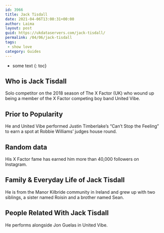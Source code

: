 ```yaml
---
id: 3966
title: Jack Tisdall
date: 2021-04-06T13:00:31+00:00
author: Laima
layout: post
guid: https://ukdataservers.com/jack-tisdall/
permalink: /04/06/jack-tisdall
tags:
 - show love
category: Guides
---
```


* some text
{: toc}


## Who is Jack Tisdall
                  
                  
                  
Solo competitor on the 2018 season of The X Factor (UK) who wound up being a member of the X Factor competing boy band United Vibe. 
                  
              
            
              
            
                
                
                
## Prior to Popularity
                  
                  
                  
He and United Vibe performed Justin Timberlake&#8217;s &#8220;Can&#8217;t Stop the Feeling&#8221; to earn a spot at Robbie Williams&#8217; judges house round. 
                  
              
            
              
            
                
                
                
## Random data
                  
                  
                  
His X Factor fame has earned him more than 40,000 followers on Instagram. 
                  
              
            
              
            
                
                
                
## Family & Everyday Life of Jack Tisdall
                  
                  
                  
He is from the Manor Kilbride community in Ireland and grew up with two siblings, a sister named Roisin and a brother named Sean.
                  
              
            
              
            
                
                
                
## People Related With Jack Tisdall
                  
                  
                  
He performs alongside Jon Guelas in United Vibe.
                  
              
            
              
            
                
              
            
              
              
            
            
              
            
          
          
          